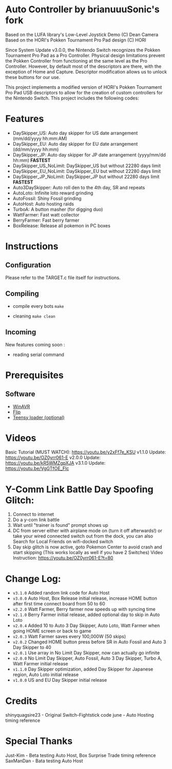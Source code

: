 # Auto Controller by brianuuuSonic's fork

Based on the LUFA library's Low-Level Joystick Demo (C) Dean Camera
Based on the HORI's Pokken Tournament Pro Pad design (C) HORI

Since System Update v3.0.0, the Nintendo Switch recognizes the Pokken Tournament Pro Pad as a Pro Controller. Physical design limitations prevent the Pokken Controller from functioning at the same level as the Pro
Controller. However, by default most of the descriptors are there, with the exception of Home and Capture. Descriptor modification allows us to unlock these buttons for our use.

This project implements a modified version of HORI's Pokken Tournament Pro Pad USB descriptors to allow for the creation of custom controllers for the Nintendo Switch. This project includes the following codes:

# Features

- DaySkipper_US: Auto day skipper for US date arrangement (mm/dd/yyyy hh:mm:AM)
- DaySkipper_EU: Auto day skipper for EU date arrangement (dd/mm/yyyy hh:mm)
- DaySkipper_JP: Auto day skipper for JP date arrangement (yyyy/mm/dd hh:mm) **FASTEST**
- DaySkipper_US_NoLimit: DaySkipper_US but without 22280 days limit
- DaySkipper_EU_NoLimit: DaySkipper_EU but without 22280 days limit
- DaySkipper_JP_NoLimit: DaySkipper_JP but without 22280 days limit **FASTEST**
- Auto3DaySkipper: Auto roll den to the 4th day, SR and repeats
- AutoLoto: Infinite loto reward grinding
- AutoFossil: Shiny Fossil grinding
- AutoHost: Auto hosting raids
- TurboA: A button masher (for digging duo)
- WattFarmer: Fast watt collector
- BerryFarmer: Fast berry farmer
- BoxRelease: Release all pokemon in PC boxes

# Instructions

## Configuration
Please refer to the TARGET.c file itself for instructions.

## Compiling

- compile every bots
```make```

- cleaning
```make clean```

## Incoming

New features coming soon :

- reading serial command

# Prerequisites

## Software

- [WinAVR](https://sourceforge.net/projects/winavr/files/)
- [Flip](https://www.microchip.com/developmenttools/ProductDetails/flip)
- [Teensy loader (optional)](https://www.pjrc.com/teensy/loader_win10.html)

# Videos

Basic Tutorial (MUST WATCH): https://youtu.be/y2xFf7e_KSU
v1.1.0 Update: https://youtu.be/OZ0yrr061-E
v2.0.0 Update: https://youtu.be/kR5WMZgpXJA
v3.1.0 Update: https://youtu.be/VgGTfOE_Flc

# Y-Comm Link Battle Day Spoofing Glitch:

1. Connect to internet
2. Do a y-com link battle
3. Wait until "trainer is found" prompt shows up
4. DC from server either with airplane mode on (turn it off afterwards!) or take your wired connected switch out from the dock, you can also Search for Local Friends on wifi-docked switch
5. Day skip glitch is now active, goto Pokemon Center to avoid crash and start skipping
(This works locally as well if you have 2 Switches)
Video Instruction: https://youtu.be/OZ0yrr061-E?t=80

# Change Log:

- `v3.1.0` Added random link code for Auto Host
- `v3.0.0` Auto Host, Box Release initial release, increase HOME button after first time connect board from 50 to 60
- `v2.2.0` Watt Farmer, Berry farmer now speeds up with syncing time
- `v2.1.0` Berry Farmer initial release, added optional day to skip in Auto Loto
- `v2.0.4` Added 10 to Auto 3 Day Skipper, Auto Loto, Watt Farmer when going HOME screen or back to game
- `v2.0.3` Watt Farmer saves every 100,000W (50 skips)
- `v2.0.2` Changed HOME button press before SR in Auto Fossil and Auto 3 Day Skipper to 40
- `v2.0.1` Use array in No Limit Day Skipper, now can actually go infinite
- `v2.0.0` No Limit Day Skipper, Auto Fossil, Auto 3 Day Skipper, Turbo A, Watt Farmer initial release
- `v1.1.0` Day Skipper optimization, added Day Skipper for Japanese region, Auto Loto initial release
- `v1.0.0` US and EU Day Skipper initial release


# Credits

shinyquagsire23 - Original Switch-Fightstick code
june - Auto Hosting timing reference

# Special Thanks

Just-Kim - Beta testing Auto Host, Box Surprise Trade timing reference
SaxManDan - Bata testing Auto Host